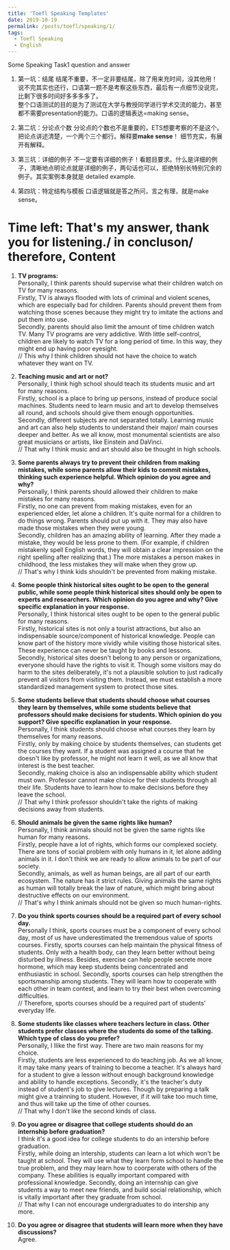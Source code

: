 ```yaml
---
title: 'Toefl Speaking Templates'
date: 2019-10-19
permalink: /posts/toefl/speaking/1/
tags:
  - Toefl Speaking
  - English
---
```


Some Speaking Task1 question and answer
1. 第一坑：结尾
结尾不重要，不一定非要结尾，除了用来充时间，没其他用！ <br>
说不完其实也还行，口语第一题不是考察这些东西，最后有一点细节没说完，比剩下很多时间好多多多多了。 <br>
整个口语测试的目的是为了测试在大学与教授同学进行学术交流的能力，甚至都不需要presentation的能力。口语的逻辑表达=making sense。  <br>

2. 第二坑：分论点个数
分论点的个数也不是重要的，ETS想要考察的不是这个。把论点讲述清楚，一个两个三个都行。解释要**make sense**！ 细节充实，有展开有解释。 <br>

3. 第三坑：详细的例子
不一定要有详细的例子！看题目要求。什么是详细的例子，清晰地点明论点就是详细的例子，两句话也可以，拒绝特别长特别冗余的例子。其实案例本身就是 detailed example.

4. 第四坑：特定结构与模板
口语逻辑就是答之所问，言之有理，就是make sense。

Time left:
That's my answer, thank you for listening./ in concluson/ therefore,
Content
======

1. **TV programs:**<br>
Personally, I think parents should supervise what their children watch on TV for many reasons.<br>
Firstly, TV is always flooded with lots of criminal and violent scenes, which are especially bad for children. Parents should prevent them from watching those scenes because they might try to imitate the actions and put them into use.<br>
Secondly, parents should also limit the amount of time children watch TV. Many TV programs are very addictive. With little self-control, children are likely to watch TV for a long period of time. In this way, they might end up having poor eyesight.<br>
// This why I think children should not have the choice to watch whatever they want on TV.
	
2. **Teaching music and art or not?** <br>
Personally, I think high school should teach its students music and art for many reasons.<br>
Firstly, school is a place to bring up persons, instead of produce social machines. Students need to learn music and art to develop themselves all round, and schools should give them enough opportunities.<br>
Secondly, different subjects  are not separated totally. Learning music and art can also help students to understand their major/ main courses deeper and better. As we all know, most monumental scientists are also great musicians or artists, like Einstein and DaVinci.<br>
// That why I think music and art should also be thought in high schools.
	
3. **Some parents always try to prevent their children from making mistakes, while some parents allow their kids to commit mistakes, thinking such experience helpful. Which opinion do you agree and why?** <br>
Personally, I think parents should allowed their children to make mistakes for many reasons. <br>
Firstly, no one can prevent from making mistakes, even for an experienced elder, let alone a  children. It's quite normal for a children to do things wrong. Parents should put up with it. They may also have made those mistakes when they were young. <br>
Secondly, children has an amazing ability of learning. After they made a mistake, they would be less prone to them. (For example, if children mistakenly spell English words, they will obtain a clear impression on the right spelling after realizing that.) The more mistakes a person makes in childhood, the less mistakes they will make when they grow up. <br>
// That's why I think kids shouldn't be prevented from making mistake.
	
4. **Some people think historical sites ought to be open to the general public, while some people think historical sites should only be open to experts and researchers. Which opinion do you agree and why? Give specific explanation in your response.** <br>
Personally, I think historical sites ought to be open to the general public for many reasons. <br>
Firstly, historical sites is not only a tourist attractions, but also an indispensable source/component of historical knowledge. People can know part of the history more vividly while visiting those historical sites. These experience can never be taught by books and lessons.<br>
Secondly, historical sites doesn't belong to any person or organizations, everyone should have the rights to visit it. Though some visitors may do harm to the sites deliberately, it's not a plausible solution to just radically prevent all visitors from visiting them. Instead, we must establish a more standardized management system to protect those sites. <br>

5. **Some students believe that students should choose what courses they learn by themselves, while some students believe that professors should make decisions for students. Which opinion do you support? Give specific explanation in your response.** <br>
Personally, I think students should choose what courses they learn by themselves for many reasons.<br>
Firstly, only by making choice by students themselves, can students get the courses they want. If a student was assigned a course that he doesn't like by professor, he might not learn it well, as we all know that interest is the best teacher. <br>
Secondly, making choice is also an indispensable ability which student must own. Professor cannot make choice for their students through all their life. Students have to learn how to make decisions before they leave the school. <br>
// That why I think professor shouldn't take the rights of making decisions away from students.

6. **Should animals be given the same rights like human?** <br>
Personally, I think animals should not be given the same rights like human for many reasons.<br>
Firstly, people have a lot of rights, which forms our complexed society. There are tons of social problem with only humans in it, let alone adding animals in it. I don't think we are ready to allow animals to be part of our society.<br>
Secondly, animals, as well as human beings, are all part of our earth ecosystem. The nature has it strict rules. Giving animals the same rights as human will totally break the law of nature, which might bring about destructive effects on our environment.<br>
// That's why I think animals should not be given so much human-rights.

7. **Do you think sports courses should be a required part of every school day.** <br>
Personally I think, sports courses must be a component of every school day, most of us have underestimated the tremendous value of sports courses.
Firstly, sports courses can help maintain the physical fitness of students. Only with a health body, can they learn better without being disturbed by illness. Besides, exercise can help people secrete more hormone, which may keep students being  concentrated and enthusiastic in school.
Secondly, sports courses can help strengthen the sportsmanship among students. They will learn how to cooperate with each other in team contest, and learn to try their best when overcoming difficulties. <br>
// Therefore, sports courses should be a required part of students' everyday life. 

8. **Some students like classes where teachers lecture in class. Other students prefer classes where the students do some of the talking. Which type of class do you prefer?** <br>
Personally, I llike the first way. There are two main reasons for my choice. <br>
Firstly, students are less experienced to do teaching job. As we all know, it may take many years of training to become a teacher. It's always hard for a student to give a lesson without enough background knowledge and ability to handle exceptions.
Secondly, it's the teacher's duty instead of student's job to give lectures. Though by preparing a talk might give a trainning to student. However, if it will take too much time, and thus will take up the time of other courses. <br>
// That why I don't like the second kinds of class.

9. **Do you agree or disagree that college students should do an internship before graduation?** <br>
I think it's a good idea for college students to do an intership before graduation. <br>
Firstly, while doing an intership, students can learn a lot which won't be taught at school. They will use what they learn form school to handle the true problem, and they may learn how to coorperate with others of the company. These abilities is equally important compared with professional knowledge.
Secondly, doing an internship can give students a way to meet new friends, and build social relationship, which is vitally important after they graduate from school.<br>
// That why I can not encourage undergraduates to do intership any more.

10. **Do you agree or disagree that students will learn more when they have discussions?** <br>
Agree.